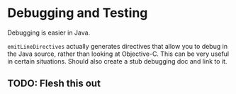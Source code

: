 # Debugging and Testing

Debugging is easier in Java.

`emitLineDirectives` actually generates directives that allow you to debug in the Java source, rather than looking at Objective-C. This can be very useful in certain situations. Should also create a stub debugging doc and link to it.

## TODO: Flesh this out

